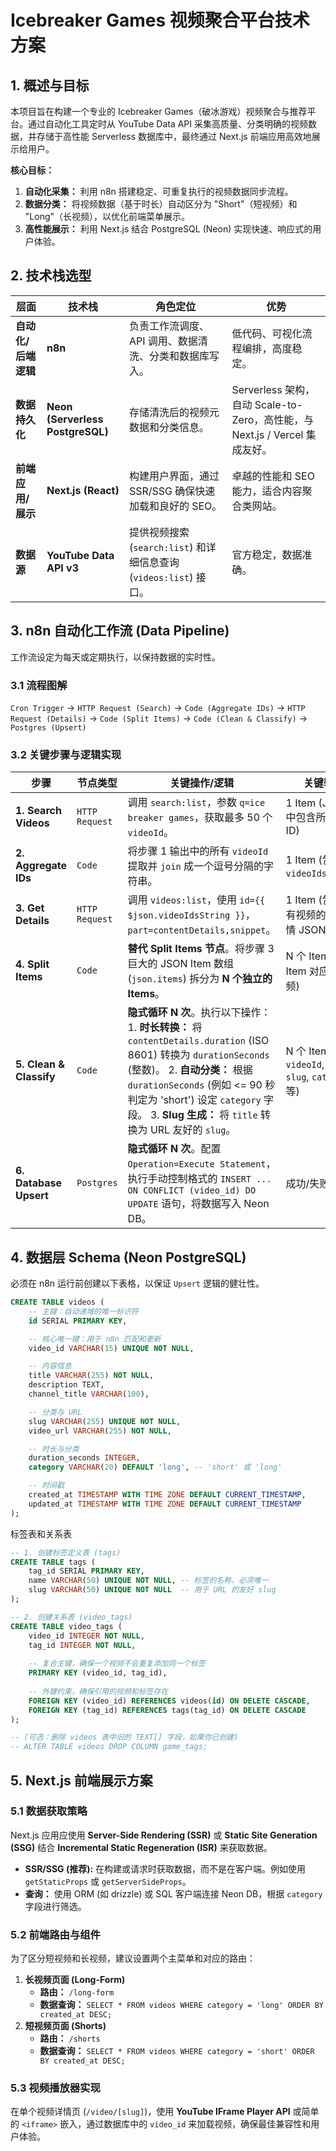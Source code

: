# Icebreaker Games 视频聚合平台技术方案

## 1. 概述与目标

本项目旨在构建一个专业的 Icebreaker Games（破冰游戏）视频聚合与推荐平台。通过自动化工具定时从 YouTube Data API 采集高质量、分类明确的视频数据，并存储于高性能 Serverless 数据库中，最终通过 Next.js 前端应用高效地展示给用户。

**核心目标：**

1. **自动化采集：** 利用 n8n 搭建稳定、可重复执行的视频数据同步流程。
2. **数据分类：** 将视频数据（基于时长）自动区分为 "Short"（短视频）和 "Long"（长视频），以优化前端菜单展示。
3. **高性能展示：** 利用 Next.js 结合 PostgreSQL (Neon) 实现快速、响应式的用户体验。

## 2. 技术栈选型



| **层面**            | **技术栈**                       | **角色定位**                                                 | **优势**                                                     |
| ------------------- | -------------------------------- | ------------------------------------------------------------ | ------------------------------------------------------------ |
| **自动化/后端逻辑** | **n8n**                          | 负责工作流调度、API 调用、数据清洗、分类和数据库写入。       | 低代码、可视化流程编排，高度稳定。                           |
| **数据持久化**      | **Neon (Serverless PostgreSQL)** | 存储清洗后的视频元数据和分类信息。                           | Serverless 架构，自动 Scale-to-Zero，高性能，与 Next.js / Vercel 集成友好。 |
| **前端应用/展示**   | **Next.js (React)**              | 构建用户界面，通过 SSR/SSG 确保快速加载和良好的 SEO。        | 卓越的性能和 SEO 能力，适合内容聚合类网站。                  |
| **数据源**          | **YouTube Data API v3**          | 提供视频搜索 (`search:list`) 和详细信息查询 (`videos:list`) 接口。 | 官方稳定，数据准确。                                         |

## 3. n8n 自动化工作流 (Data Pipeline)

工作流设定为每天或定期执行，以保持数据的实时性。

### 3.1 流程图解

`Cron Trigger` → `HTTP Request (Search)` → `Code (Aggregate IDs)` → `HTTP Request (Details)` → `Code (Split Items)` → `Code (Clean & Classify)` → `Postgres (Upsert)`

### 3.2 关键步骤与逻辑实现

| **步骤**                | **节点类型**   | **关键操作/逻辑**                                            | **关键输出**                                                |
| ----------------------- | -------------- | ------------------------------------------------------------ | ----------------------------------------------------------- |
| **1. Search Videos**    | `HTTP Request` | 调用 `search:list`，参数 `q=ice breaker games`，获取最多 50 个 `videoId`。 | 1 Item (JSON 中包含所有视频 ID)                             |
| **2. Aggregate IDs**    | `Code`         | 将步骤 1 输出中的所有 `videoId` 提取并 `join` 成一个逗号分隔的字符串。 | 1 Item (包含 `videoIdsString`)                              |
| **3. Get Details**      | `HTTP Request` | 调用 `videos:list`，使用 `id={{ $json.videoIdsString }}`，`part=contentDetails,snippet`。 | 1 Item (包含所有视频的完整详情 JSON)                        |
| **4. Split Items**      | `Code`         | **替代 Split Items 节点**。将步骤 3 巨大的 JSON Item 数组 (`json.items`) 拆分为 **N 个独立的 Items**。 | N 个 Items (每个 Item 对应一个视频)                         |
| **5. Clean & Classify** | `Code`         | **隐式循环 N 次**。执行以下操作： 1. **时长转换：** 将 `contentDetails.duration` (ISO 8601) 转换为 `durationSeconds` (整数)。 2. **自动分类：** 根据 `durationSeconds` (例如 <= 90 秒判定为 'short') 设定 `category` 字段。 3. **Slug 生成：** 将 `title` 转换为 URL 友好的 `slug`。 | N 个 Items (包含 `videoId`, `title`, `slug`, `category` 等) |
| **6. Database Upsert**  | `Postgres`     | **隐式循环 N 次**。配置 `Operation=Execute Statement`，执行手动控制格式的 `INSERT ... ON CONFLICT (video_id) DO UPDATE` 语句，将数据写入 Neon DB。 | 成功/失败日志                                               |

## 4. 数据层 Schema (Neon PostgreSQL)

必须在 n8n 运行前创建以下表格，以保证 `Upsert` 逻辑的健壮性。

```sql
CREATE TABLE videos (
    -- 主键：自动递增的唯一标识符
    id SERIAL PRIMARY KEY,

    -- 核心唯一键：用于 n8n 匹配和更新
    video_id VARCHAR(15) UNIQUE NOT NULL,

    -- 内容信息
    title VARCHAR(255) NOT NULL,
    description TEXT,
    channel_title VARCHAR(100),

    -- 分类与 URL
    slug VARCHAR(255) UNIQUE NOT NULL,
    video_url VARCHAR(255) NOT NULL,

    -- 时长与分类
    duration_seconds INTEGER,
    category VARCHAR(20) DEFAULT 'long', -- 'short' 或 'long'

    -- 时间戳
    created_at TIMESTAMP WITH TIME ZONE DEFAULT CURRENT_TIMESTAMP,
    updated_at TIMESTAMP WITH TIME ZONE DEFAULT CURRENT_TIMESTAMP
);
```
标签表和关系表
```sql
-- 1. 创建标签定义表 (tags)
CREATE TABLE tags (
    tag_id SERIAL PRIMARY KEY,
    name VARCHAR(50) UNIQUE NOT NULL, -- 标签的名称，必须唯一
    slug VARCHAR(50) UNIQUE NOT NULL  -- 用于 URL 的友好 slug
);

-- 2. 创建关系表 (video_tags)
CREATE TABLE video_tags (
    video_id INTEGER NOT NULL,
    tag_id INTEGER NOT NULL,
    
    -- 复合主键，确保一个视频不会重复添加同一个标签
    PRIMARY KEY (video_id, tag_id), 
    
    -- 外键约束，确保引用的视频和标签存在
    FOREIGN KEY (video_id) REFERENCES videos(id) ON DELETE CASCADE,
    FOREIGN KEY (tag_id) REFERENCES tags(tag_id) ON DELETE CASCADE
);

-- (可选：删除 videos 表中旧的 TEXT[] 字段，如果你已创建)
-- ALTER TABLE videos DROP COLUMN game_tags;
```
## 5. Next.js 前端展示方案

### 5.1 数据获取策略

Next.js 应用应使用 **Server-Side Rendering (SSR)** 或 **Static Site Generation (SSG)** 结合 **Incremental Static Regeneration (ISR)** 来获取数据。

- **SSR/SSG (推荐):** 在构建或请求时获取数据，而不是在客户端。例如使用 `getStaticProps` 或 `getServerSideProps`。
- **查询：** 使用 ORM (如 drizzle) 或 SQL 客户端连接 Neon DB，根据 `category` 字段进行筛选。

### 5.2 前端路由与组件

为了区分短视频和长视频，建议设置两个主菜单和对应的路由：

1. **长视频页面 (Long-Form)**
   - **路由：** `/long-form`
   - **数据查询：** `SELECT * FROM videos WHERE category = 'long' ORDER BY created_at DESC;`
2. **短视频页面 (Shorts)**
   - **路由：** `/shorts`
   - **数据查询：** `SELECT * FROM videos WHERE category = 'short' ORDER BY created_at DESC;`

### 5.3 视频播放器实现

在单个视频详情页 (`/video/[slug]`)，使用 **YouTube IFrame Player API** 或简单的 `<iframe>` 嵌入，通过数据库中的 `video_id` 来加载视频，确保最佳兼容性和用户体验。